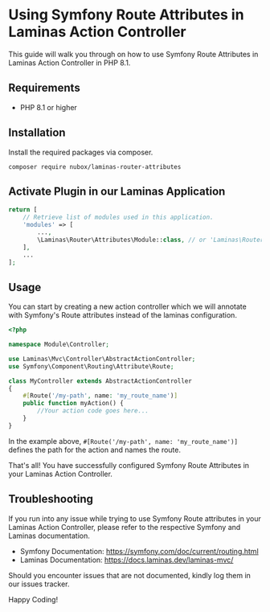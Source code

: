 # Using Symfony Route Attributes in Laminas Action Controller

This guide will walk you through on how to use Symfony Route Attributes in Laminas Action Controller in PHP 8.1.

## Requirements

- PHP 8.1 or higher

## Installation

Install the required packages via composer.

`composer require nubox/laminas-router-attributes`

## Activate Plugin in our Laminas Application

```php
return [
    // Retrieve list of modules used in this application.
    'modules' => [
        ...,
        \Laminas\Router\Attributes\Module::class, // or 'Laminas\Router\Attributes'
    ],
    ...
];
```

## Usage

You can start by creating a new action controller which we will 
annotate with Symfony's Route attributes instead of the laminas configuration.

```php
<?php 

namespace Module\Controller; 

use Laminas\Mvc\Controller\AbstractActionController;
use Symfony\Component\Routing\Attribute\Route;

class MyController extends AbstractActionController 
{ 
    #[Route('/my-path', name: 'my_route_name')] 
    public function myAction() { 
        //Your action code goes here...
    }
}
```

In the example above, `#[Route('/my-path', name: 'my_route_name')]` defines the path for the action and names the route.

That's all! You have successfully configured Symfony Route Attributes in your Laminas Action Controller.

## Troubleshooting

If you run into any issue while trying to use Symfony Route attributes in your Laminas Action Controller, please refer to the respective Symfony and Laminas documentation.

- Symfony Documentation: https://symfony.com/doc/current/routing.html
- Laminas Documentation: https://docs.laminas.dev/laminas-mvc/

Should you encounter issues that are not documented, kindly log them in our issues tracker.

Happy Coding!
